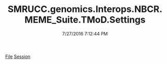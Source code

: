 ﻿---
title: SMRUCC.genomics.Interops.NBCR.MEME_Suite.TMoD.Settings
date: 7/27/2016 7:12:44 PM
---

[File](T-SMRUCC.genomics.Interops.NBCR.MEME_Suite.TMoD.Settings.File.html)
[Session](T-SMRUCC.genomics.Interops.NBCR.MEME_Suite.TMoD.Settings.Session.html)
